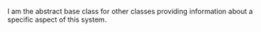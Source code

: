 I am the abstract base class for other classes providing information about a specific aspect of this system.